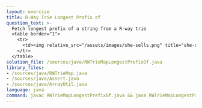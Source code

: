 ```yaml
---
layout: exercise
title: R-Way Trie Longest Prefix of
question_text: >-
  Fetch longest prefix of a string from a R-way trie
  <table border="1">
    <tr>
      <td><img relative_src="/assets/images/she-sells.png" title="she-sells" style="height:70%; width:auto;"></td>
    </tr>
  </table>
solution_file: /sources/java/RWTrieMapLongestPrefixOf.java
library_files:
- /sources/java/RWTrieMap.java
- /sources/java/Assert.java
- /sources/java/ArrayUtil.java
language: java
command: javac RWTrieMapLongestPrefixOf.java && java RWTrieMapLongestPrefixOf
---
```

